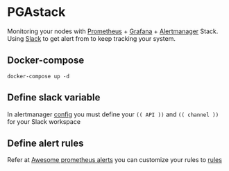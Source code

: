 # PGAstack

Monitoring your nodes with [Prometheus](prometheus.io) + [Grafana](grafana.org) + [Alertmanager](https://prometheus.io/docs/alerting/latest/alertmanager/) Stack.<br>
Using [Slack](https://slack.com/) to get alert from to keep tracking your system.

## Docker-compose

```
docker-compose up -d
```

## Define slack variable
In alertmanager [config](conf/alertmanager/config.yml) you must define your `(( API ))` and `(( channel ))` for your Slack workspace

## Define alert rules
Refer at [Awesome prometheus alerts](https://awesome-prometheus-alerts.grep.to/) you can customize your rules to [rules](/conf/prometheus/rules.yml)
